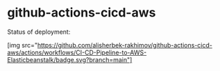 # github-actions-cicd-aws

Status of deployment:

[img src="https://github.com/alisherbek-rakhimov/github-actions-cicd-aws/actions/workflows/CI-CD-Pipeline-to-AWS-Elasticbeanstalk/badge.svg?branch=main"]